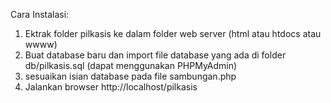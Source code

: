 Cara Instalasi:
1. Ektrak folder pilkasis ke dalam folder web server (html atau htdocs atau wwww)
2. Buat database baru dan import file database yang ada di folder db/pilkasis.sql (dapat menggunakan PHPMyAdmin)
3. sesuaikan isian database pada file sambungan.php
4. Jalankan browser http://localhost/pilkasis

